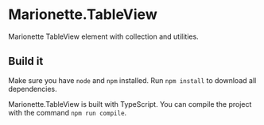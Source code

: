 # Marionette.TableView
Marionette TableView element with collection and utilities.


## Build it
Make sure you have `node` and `npm` installed.
Run `npm install` to download all dependencies.

Marionette.TableView is built with TypeScript. You can compile the project with the command `npm run compile`.
